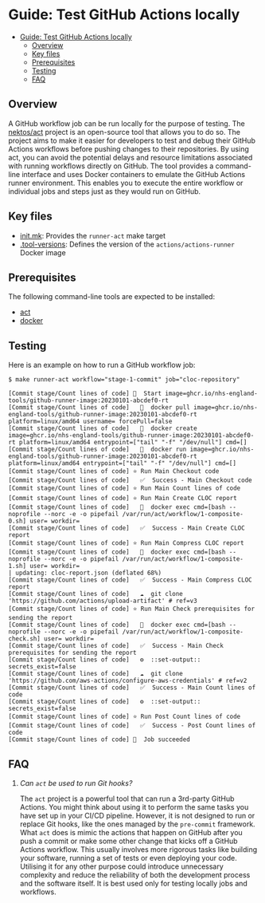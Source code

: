 # Guide: Test GitHub Actions locally

- [Guide: Test GitHub Actions locally](#guide-test-github-actions-locally)
  - [Overview](#overview)
  - [Key files](#key-files)
  - [Prerequisites](#prerequisites)
  - [Testing](#testing)
  - [FAQ](#faq)

## Overview

A GitHub workflow job can be run locally for the purpose of testing. The [nektos/act](https://github.com/nektos/act) project is an open-source tool that allows you to do so. The project aims to make it easier for developers to test and debug their GitHub Actions workflows before pushing changes to their repositories. By using act, you can avoid the potential delays and resource limitations associated with running workflows directly on GitHub. The tool provides a command-line interface and uses Docker containers to emulate the GitHub Actions runner environment. This enables you to execute the entire workflow or individual jobs and steps just as they would run on GitHub.

## Key files

- [init.mk](../../scripts/init.mk): Provides the `runner-act` make target
- [.tool-versions](../../.tool-versions): Defines the version of the `actions/actions-runner` Docker image

## Prerequisites

The following command-line tools are expected to be installed:

- [act](https://github.com/nektos/act#installation)
- [docker](https://docs.docker.com/engine/install/)

## Testing

Here is an example on how to run a GitHub workflow job:

```shell
$ make runner-act workflow="stage-1-commit" job="cloc-repository"

[Commit stage/Count lines of code] 🚀  Start image=ghcr.io/nhs-england-tools/github-runner-image:20230101-abcdef0-rt
[Commit stage/Count lines of code]   🐳  docker pull image=ghcr.io/nhs-england-tools/github-runner-image:20230101-abcdef0-rt platform=linux/amd64 username= forcePull=false
[Commit stage/Count lines of code]   🐳  docker create image=ghcr.io/nhs-england-tools/github-runner-image:20230101-abcdef0-rt platform=linux/amd64 entrypoint=["tail" "-f" "/dev/null"] cmd=[]
[Commit stage/Count lines of code]   🐳  docker run image=ghcr.io/nhs-england-tools/github-runner-image:20230101-abcdef0-rt platform=linux/amd64 entrypoint=["tail" "-f" "/dev/null"] cmd=[]
[Commit stage/Count lines of code] ⭐ Run Main Checkout code
[Commit stage/Count lines of code]   ✅  Success - Main Checkout code
[Commit stage/Count lines of code] ⭐ Run Main Count lines of code
[Commit stage/Count lines of code] ⭐ Run Main Create CLOC report
[Commit stage/Count lines of code]   🐳  docker exec cmd=[bash --noprofile --norc -e -o pipefail /var/run/act/workflow/1-composite-0.sh] user= workdir=
[Commit stage/Count lines of code]   ✅  Success - Main Create CLOC report
[Commit stage/Count lines of code] ⭐ Run Main Compress CLOC report
[Commit stage/Count lines of code]   🐳  docker exec cmd=[bash --noprofile --norc -e -o pipefail /var/run/act/workflow/1-composite-1.sh] user= workdir=
| updating: cloc-report.json (deflated 68%)
[Commit stage/Count lines of code]   ✅  Success - Main Compress CLOC report
[Commit stage/Count lines of code]   ☁  git clone 'https://github.com/actions/upload-artifact' # ref=v3
[Commit stage/Count lines of code] ⭐ Run Main Check prerequisites for sending the report
[Commit stage/Count lines of code]   🐳  docker exec cmd=[bash --noprofile --norc -e -o pipefail /var/run/act/workflow/1-composite-check.sh] user= workdir=
[Commit stage/Count lines of code]   ✅  Success - Main Check prerequisites for sending the report
[Commit stage/Count lines of code]   ⚙  ::set-output:: secrets_exist=false
[Commit stage/Count lines of code]   ☁  git clone 'https://github.com/aws-actions/configure-aws-credentials' # ref=v2
[Commit stage/Count lines of code]   ✅  Success - Main Count lines of code
[Commit stage/Count lines of code]   ⚙  ::set-output:: secrets_exist=false
[Commit stage/Count lines of code] ⭐ Run Post Count lines of code
[Commit stage/Count lines of code]   ✅  Success - Post Count lines of code
[Commit stage/Count lines of code] 🏁  Job succeeded
```

## FAQ

1. _Can `act` be used to run Git hooks?_

   The `act` project is a powerful tool that can run a 3rd-party GitHub Actions. You might think about using it to perform the same tasks you have set up in your CI/CD pipeline. However, it is not designed to run or replace Git hooks, like the ones managed by the `pre-commit` framework. What `act` does is mimic the actions that happen on GitHub after you push a commit or make some other change that kicks off a GitHub Actions workflow. This usually involves more rigorous tasks like building your software, running a set of tests or even deploying your code. Utilising it for any other purpose could introduce unnecessary complexity and reduce the reliability of both the development process and the software itself. It is best used only for testing locally jobs and workflows.
